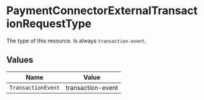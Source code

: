 # PaymentConnectorExternalTransactionRequestType

The type of this resource. Is always `transaction-event`.


## Values

| Name               | Value              |
| ------------------ | ------------------ |
| `TransactionEvent` | transaction-event  |